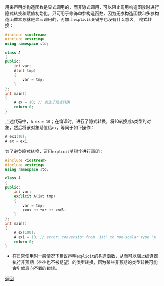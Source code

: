 用来声明类构造函数是显式调用的，而非隐式调用，可以阻止调用构造函数时进行隐式转换和赋值初始化。只可用于修饰单参构造函数，因为无参构造函数和多参构造函数本身就是显示调用的，再加上`explicit`关键字也没有什么意义。
隐式转换：
```cpp
#include <iostream>
#include <cstring>
using namespace std;

class A
{
public:
    int var;
    A(int tmp)
    {
        var = tmp;
    }
};
int main()
{
    A ex = 10; // 发生了隐式转换
    return 0;
}
```
上述代码中，`A ex = 10`；在编译时，进行了隐式转换，将10转换成`A`类型的对象，然后将该对象赋值给`ex`，等同于如下操作：
```cpp
A ex1(10);
A ex = ex1;
```
为了避免隐式转换，可用`explicit`关键字进行声明：
```cpp
#include <iostream>
#include <cstring>
using namespace std;

class A
{
public:
    int var;
    explicit A(int tmp)
    {
        var = tmp;
        cout << var << endl;
    }
};
int main()
{
    A ex(100);
    A ex1 = 10; // error: conversion from 'int' to non-scalar type 'A' requested
    return 0;
}
```
- 在日常使用时一般情况下建议声明`explicit`的构造函数，从而可以阻止编译器执行非预期（往往也不被期望）的类型转换，因为某些非预期的类型转换可能会引起意向不到的错误。

[返回](C++关键字与关键库函数/readme)